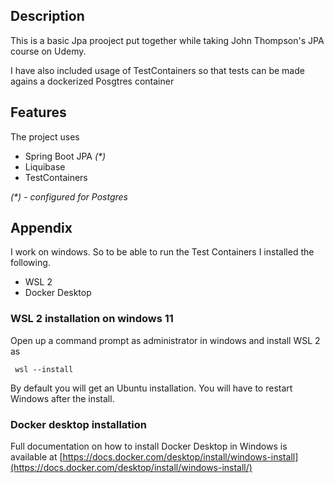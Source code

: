 ## Description
This is a basic Jpa prooject put together while taking John Thompson's JPA course on Udemy.

I have also included usage of TestContainers so that tests can be made agains a dockerized Posgtres container

## Features
The project uses 

* Spring Boot JPA _(*)_
* Liquibase
* TestContainers

_(*) - configured for Postgres_




## Appendix

I work on windows. So to be able to run the Test Containers I installed the following.

* WSL 2 
* Docker Desktop

### WSL 2 installation on windows 11

Open up a command prompt as administrator in windows and install WSL 2 as 

```console  
 wsl --install
```
By default you will get an Ubuntu installation. You will have to restart Windows after the install. 

### Docker desktop installation

Full documentation on how to install Docker Desktop in Windows is available at [https://docs.docker.com/desktop/install/windows-install](https://docs.docker.com/desktop/install/windows-install/)
